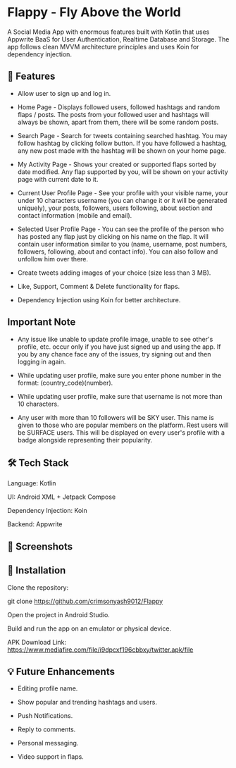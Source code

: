 # Flappy - Fly Above the World

A Social Media App with enormous features built with Kotlin that uses Appwrite BaaS for User Authentication, Realtime Database and Storage. The app follows clean MVVM architecture principles and uses Koin for dependency injection.

## 🚀 Features

* Allow user to sign up and log in.

* Home Page - Displays followed users, followed hashtags and random flaps / posts. The posts from your followed user and hashtags will always be shown, apart from them, there will be some random posts.

* Search Page - Search for tweets containing searched hashtag. You may follow hashtag by clicking follow button. If you have followed a hashtag, any new post made with the hashtag will be shown on your home page.

* My Activity Page - Shows your created or supported flaps sorted by date modified. Any flap supported by you, will be shown on your activity page with current date to it.

* Current User Profile Page - See your profile with your visible name, your under 10 characters username (you can change it or it will be generated uniquely), your posts, followers, users following, about section and contact information (mobile and email). 

* Selected User Profile Page - You can see the profile of the person who has posted any flap just by clicking on his name on the flap. It will contain user information similar to you (name, username, post numbers, followers, following, about and contact info). You can also follow and unfollow him over there.

* Create tweets adding images of your choice (size less than 3 MB).

* Like, Support, Comment & Delete functionality for flaps.

* Dependency Injection using Koin for better architecture.

## Important Note
* Any issue like unable to update profile image, unable to see other's profile, etc. occur only if you have just signed up and using the app. If you by any chance face any of the issues, try signing out and then logging in again.

* While updating user profile, make sure you enter phone number in the format: (country_code)(number).

* While updating user profile, make sure that username is not more than 10 characters.

* Any user with more than 10 followers will be SKY user. This name is given to those who are popular members on the platform. Rest users will be SURFACE users. This will be displayed on every user's profile with a badge alongside representing their popularity.

## 🛠️ Tech Stack

Language: Kotlin

UI: Android XML + Jetpack Compose

Dependency Injection: Koin

Backend: Appwrite

## 📸 Screenshots


## 🔧 Installation

Clone the repository:

git clone https://github.com/crimsonyash9012/Flappy

Open the project in Android Studio.

Build and run the app on an emulator or physical device.

APK Download Link: https://www.mediafire.com/file/i9dpcxf196cbbxy/twitter.apk/file


## 💡 Future Enhancements

* Editing profile name.

* Show popular and trending hashtags and users.
  
* Push Notifications.
  
* Reply to comments.
  
* Personal messaging.
  
* Video support in flaps.
